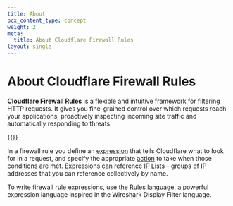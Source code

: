 ```yaml
---
title: About
pcx_content_type: concept
weight: 2
meta:
  title: About Cloudflare Firewall Rules
layout: single
---
```


# About Cloudflare Firewall Rules

**Cloudflare Firewall Rules** is a flexible and intuitive framework for filtering HTTP requests. It gives you fine-grained control over which requests reach your applications, proactively inspecting incoming site traffic and automatically responding to threats.

{{<render file="_deprecation-notice.md">}}

In a firewall rule you define an [expression](/ruleset-engine/rules-language/expressions/) that tells Cloudflare what to look for in a request, and specify the appropriate [action](/firewall/cf-firewall-rules/actions/) to take when those conditions are met. Expressions can reference [IP Lists](/fundamentals/global-configurations/lists/ip-lists/) - groups of IP addresses that you can reference collectively by name.

To write firewall rule expressions, use the [Rules language](/ruleset-engine/rules-language/), a powerful expression language inspired in the Wireshark Display Filter language.
